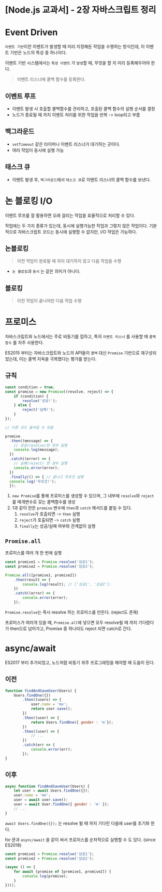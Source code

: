 # [Node.js 교과서] - 2장 자바스크립트 정리
# Event Driven 
`이벤트 기반`이란 이벤트가 발생할 때 미리 지정해둔 작업을 수행하는 방식인데, 이 이벤트 기반은 노드의 특성 중 하나이다.

이벤트 기반 시스템에서는 `특정 이벤트` 가 `발생`할 때, 무엇을 할 지 미리 등록해두어야 한다. 
> 이벤트 리스너에 콜백 함수를 등록한다.

## 이벤트 루프
- 이벤트 발생 시 호출할 콜백함수를 관리하고, 호출된 콜백 함수의 실행 순서를 결정
- 노드가 종료될 때 까지 이벤트 처리를 위한 작업을 반복 -> loop라고 부름

## 백그라운드
- `setTimeout` 같은 타이머나 이벤트 리스너가 대기하는 곳이다.
- 여러 작업이 동시에 실행 가능

## 태스크 큐
- 이벤트 발생 후, `백그라운드`에서 `태스크 큐`로 이벤트 리스너의 콜백 함수를 보낸다. 

# 논 블로킹 I/O 
이벤트 루프를 잘 활용하면 오래 걸리는 작업을 효율적으로 처리할 수 있다.

작업에는 두 가지 종류가 있는데, 동시에 실행가능한 작업과 그렇지 않은 작업이다.
기본적으로 자바스크립트 코드는 동시에 실행할 수 없지만, I/O 작업은 가능하다.

## 논블로킹
> 이전 작업이 완료될 때 까지 대기하지 않고 다음 작업을 수행
- `논 블로킹`과 `동시` 는 같은 의미가 아니다.
## 블로킹
> 이전 작업이 끝나야만 다음 작업 수행 

# 프로미스
자바스크립트와 노드에서는 주로 비동기를 접하고, 특히 `이벤트 리스너` 를 사용할 때 `콜백 함수` 를 자주 사용한다. 

ES2015 부터는 자바스크립트와 노드의 API들이 `콜백` 대신 `Promise` 기반으로 재구성되었는데, 이는 콜백 지옥을 극복했다는 평가를 받는다.

## 규칙
``` javascript
const condition = true;
const promise = new Promise((resolve, reject) => {
    if (condition) {
        resolve('성공!');
    } else {
        reject('실패!');
    }
});

// 다른 코드 들어갈 수 있음

promise
  .then((message) => {
    // 성공(resolve)한 경우 실행 
    console.log(message);
  })
  .catch((error) => {
    // 실패(reject) 한 경우 실행 
    console.error(error);
  })
  .finally(() => { // 끝나고 무조건 실행
  console.log('무조건!');
  });
```

1. `new Promise`를 통해 프로미스를 생성할 수 있으며, 그 내부에 `resolve`와 `reject`를 매개변수로 갖는 콜백함수를 생성
2. 1과 같이 만든 `promise` 변수에 `then`과 `catch` 메서드를 붙일 수 있다.
   1. `resolve`가 호출되면 -> `then` 실행
   2. `reject`가 호출되면 -> `catch` 실행
   3. `finally`는 성공/실패 여부와 관계없이 실행

## `Promise.all`
프로미스를 여러 개 한 번에 실행 
``` javascript
const promise1 = Promise.resolve('성공1');
const promise2 = Promise.resolve('성공2');

Promise.all([promise1, promise2])
    .then(result => {
        console.log(result); // ['성공1', '성공2'];
    })
    .catch((error) => {
        console.error(error);
    });
```

`Promise.resolve`는 즉시 resolve 하는 프로미스를 만든다. (reject도 존재) 

프로미스가 여러개 있을 때, `Promise.all`에 넣으면 모두 resolve될 때 까지 기다렸다가 then으로 넘어가고, Promise 중 하나라도 reject 되면 catch로 간다.

# async/await 
ES2017 부터 추가되었고, 노드처럼 비동기 위주 프로그래밍을 해야할 때 도움이 된다. 

## 이전
``` javascript
function findAndSaveUser(Users) {
    Users.findOne({})
        .then((users) => {
            user.name = 'me';
            return user.save();
        })
        .then((user) => {
            return Users.findOne({ gender : 'm'});
        })
        .then((user) => {
            // ... 
        })
        .catch(err => {
            console.error(err);
        });
}
``` 

## 이후 
``` javascript
async function findAndSaveUser(Users) {
    let user = await Users.findOne({});
    user.name = 'me';
    user = await user.save();
    user = await User.findOne({ gender : 'm' });
    // ... 
}
``` 
`await Users.findOne({});` 는 resolve 될 때 까지 기다린 다음에 user를 초기화 한다. 

for 문과 `async/await` 을 같이 써서 프로미스를 순차적으로 실행할 수 도 있다. (since ES2018)

``` javascript
const promise1 = Promise.resolve('성공1');
const promise2 = Promise.resolve('성공2');

(async () => {
    for await (promise of [promise1, promise2]) {
        console.log(promise);
    }
})();
